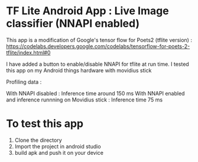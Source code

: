# TF Lite Android App : Live Image classifier (NNAPI enabled)

This app is a modification of Google's tensor flow for Poets2 (tflite version) : https://codelabs.developers.google.com/codelabs/tensorflow-for-poets-2-tflite/index.html#0

I have added a button to enable/disable NNAPI for tflite at run time. I tested this app on my Android things hardware with movidius stick 

Profiling data :

With NNAPI disabled : Inference time around 150 ms
With NNAPI enabled and inference runnning on Movidius stick : Inference time 75 ms

# To test this app 

1) Clone the directory
2) Import the project in android studio
3) build apk and push it on your device 
